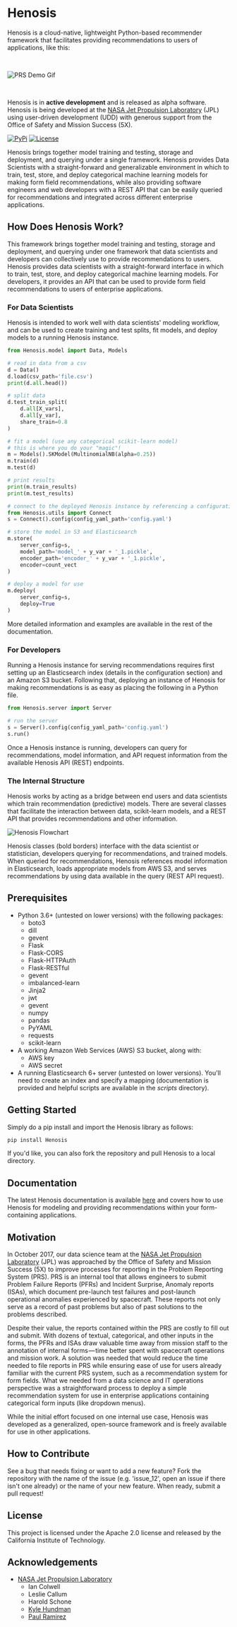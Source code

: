 # Henosis

Henosis is a cloud-native, lightweight Python-based recommender framework
that facilitates providing recommendations to users of applications, like this:

<br/>

![PRS Demo Gif](https://i.imgur.com/VxtpwEq.gif)

<br/>

Henosis is in **active development** and is released as alpha software.
Henosis is being developed at the [NASA Jet Propulsion Laboratory](https://jpl.nasa.gov/) (JPL)
using user-driven development (UDD) with generous support from the Office of Safety and
Mission Success (5X).

[![PyPi](https://img.shields.io/badge/pypi-0.0.10-green.svg)](https://pypi.python.org/pypi/Henosis/0.0.10)
[![License](https://img.shields.io/badge/License-Apache%202.0-blue.svg)](https://opensource.org/licenses/Apache-2.0)


Henosis brings together model training and testing,
storage and deployment, and querying under a single framework. Henosis provides Data Scientists with a straight-forward and
generalizable environment in which to train, test, store, and deploy categorical machine
learning models for making form field recommendations, while also providing software engineers
and web developers with a REST API that can be easily queried for recommendations
and integrated across different enterprise applications.

## How Does Henosis Work?

This framework brings together model training and testing,
storage and deployment, and querying under one framework that data
scientists and developers can collectively use to provide
recommendations to users. Henosis provides data scientists with a straight-forward interface in
which to train, test, store, and deploy categorical machine learning
models. For developers, it provides an API that can be used
to provide form field recommendations to users of enterprise
applications.

### For Data Scientists

Henosis is intended to work well with data scientists' modeling workflow,
and can be used to create training and test splits, fit models, and deploy
models to a running Henosis instance.

```python
from Henosis.model import Data, Models

# read in data from a csv
d = Data()
d.load(csv_path='file.csv')
print(d.all.head())

# split data
d.test_train_split(
    d.all[X_vars],
    d.all[y_var],
    share_train=0.8
)

# fit a model (use any categorical scikit-learn model)
# this is where you do your "magic"!
m = Models().SKModel(MultinomialNB(alpha=0.25))
m.train(d)
m.test(d)

# print results
print(m.train_results)
print(m.test_results)

# connect to the deployed Henosis instance by referencing a configuration file
from Henosis.utils import Connect
s = Connect().config(config_yaml_path='config.yaml')

# store the model in S3 and Elasticsearch
m.store(
    server_config=s,
    model_path='model_' + y_var + '_1.pickle',
    encoder_path='encoder_' + y_var + '_1.pickle',
    encoder=count_vect
)

# deploy a model for use
m.deploy(
    server_config=s,
    deploy=True
)
```

More detailed information and examples are available in the rest of the documentation.

### For Developers

Running a Henosis instance for serving recommendations requires first setting
up an Elasticsearch index (details in the configuration section) and an
Amazon S3 bucket. Following that, deploying an instance of Henosis for
making recommendations is as easy as placing the following in a Python file.

```python
from Henosis.server import Server

# run the server
s = Server().config(config_yaml_path='config.yaml')
s.run()
```

Once a Henosis instance is running, developers can query for recommendations,
model information, and API request information from the available Henosis API (REST)
endpoints.

### The Internal Structure

Henosis works by acting as a bridge between end users and data scientists
which train recommendation (predictive) models. There are several classes
that facilitate the interaction between data, scikit-learn models, and a
REST API that provides recommendations and other information.

![Henosis Flowchart](https://i.imgur.com/EXUh0cx.png)

Henosis classes (bold borders) interface with the data scientist or statistician,
developers querying for recommendations, and trained models. When queried for
recommendations, Henosis references model information in Elasticsearch,
loads appropriate models from AWS S3, and serves recommendations by using
data available in the query (REST API request).

## Prerequisites

- Python 3.6+ (untested on lower versions) with the following packages:
    - boto3
    - dill
    - gevent
    - Flask
    - Flask-CORS
    - Flask-HTTPAuth
    - Flask-RESTful
    - gevent
    - imbalanced-learn
    - Jinja2
    - jwt
    - gevent
    - numpy
    - pandas
    - PyYAML
    - requests
    - scikit-learn
- A working Amazon Web Services (AWS) S3 bucket, along with:
    - AWS key
    - AWS secret
- A running Elasticsearch 6+ server (untested on lower versions). You'll need to
create an index and specify a mapping (documentation is provided and helpful
scripts are available in the *scripts* directory).

## Getting Started

Simply do a pip install and import the Henosis library as follows:

```bash
pip install Henosis
```

If you'd like, you can also fork the repository and pull Henosis to a local directory.

## Documentation

The latest Henosis documentation is available [here](https://www.henosis.io/)
and covers how to use Henosis for modeling and providing recommendations
within your form-containing applications.

## Motivation

In October 2017, our data science team at the [NASA Jet Propulsion Laboratory](https://jpl.nasa.gov/) (JPL)
was approached by the Office of Safety and Mission Success (5X) to improve
processes for reporting in the Problem Reporting System (PRS). PRS is an internal
tool that allows engineers to submit Problem Failure Reports (PFRs) and Incident
Surprise, Anomaly reports (ISAs), which document pre-launch test failures and
post-launch operational anomalies experienced by spacecraft. These reports not
only serve as a record of past problems but also of past solutions to the problems described.

Despite their value, the reports contained within the PRS are costly to fill out and submit.
With dozens of textual, categorical, and other inputs in the forms, the PFRs and ISAs
draw valuable time away from mission staff to the annotation of internal forms — time
better spent with spacecraft operations and mission work. A solution was needed that
would reduce the time needed to file reports in PRS while ensuring ease of use for
users already familiar with the current PRS system, such as a recommendation system
for form fields. What we needed from a data science and IT operations perspective
was a straightforward process to deploy a simple recommendation system for use in
enterprise applications containing categorical form inputs (like dropdown menus).

While the initial effort focused on one internal use case, Henosis was developed
as a generalized, open-source framework and is freely available for use in
other applications.

## How to Contribute
See a bug that needs fixing or want to add a new feature? Fork the repository with
the name of the issue (e.g. 'issue_12', open an issue if there isn't one already) or
the name of your new feature. When ready, submit a pull request!

## License

This project is licensed under the Apache 2.0 license and released by
the California Institute of Technology.

## Acknowledgements

- [NASA Jet Propulsion Laboratory](https://jpl.nasa.gov/)
    - Ian Colwell
    - Leslie Callum
    - Harold Schone
    - [Kyle Hundman](https://github.com/khundman)
    - [Paul Ramirez](https://github.com/darth-pr)

